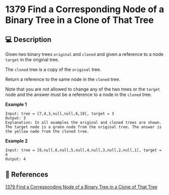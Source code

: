 # 1379 Find a Corresponding Node of a Binary Tree in a Clone of That Tree

## 💻 Description

Given two binary trees `original` and `cloned` and given a reference to a node `target` in the original tree.

The `cloned` tree is a copy of the `original` tree.

Return a reference to the same node in the `cloned` tree.

Note that you are not allowed to change any of the two trees or the `target` node and the answer must be a reference to a node in the `cloned` tree.

**Example 1**

```
Input: tree = [7,4,3,null,null,6,19], target = 3
Output: 3
Explanation: In all examples the original and cloned trees are shown. The target node is a green node from the original tree. The answer is the yellow node from the cloned tree.
```

**Example 2**

```
Input: tree = [8,null,6,null,5,null,4,null,3,null,2,null,1], target = 4
Output: 4
```

## 🔗 References

[1379 Find a Corresponding Node of a Binary Tree in a Clone of That Tree](https://leetcode.com/problems/find-a-corresponding-node-of-a-binary-tree-in-a-clone-of-that-tree/description/)

<!-- [1379 Find a Corresponding Node of a Binary Tree in a Clone of That Tree explained by ]() -->
